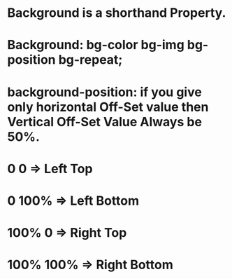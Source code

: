 # Background is a shorthand Property.
# Background: bg-color bg-img bg-position bg-repeat;
# background-position: if you give only horizontal Off-Set value then Vertical Off-Set Value Always be 50%.
# 0 0    => Left Top   
# 0 100% => Left Bottom   
# 100% 0 => Right Top   
# 100% 100% => Right Bottom   